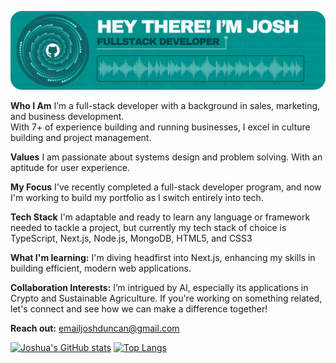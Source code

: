 ![Header](./github-header.png)

**Who I Am**
I’m a full-stack developer with a background in sales, marketing, and business development. \
With 7+ of experience building and running businesses, I excel in culture building and project management.

**Values**
I am passionate about systems design and problem solving. With an aptitude for user experience.

**My Focus**
I've recently completed a full-stack developer program, and now I'm working to build my portfolio as I switch entirely into tech.

**Tech Stack**
I'm adaptable and ready to learn any language or framework needed to tackle a project, but currently my tech stack of choice is TypeScript, Next.js, Node.js, MongoDB, HTML5, and CSS3

**What I'm learning:**
I'm diving headfirst into Next.js, enhancing my skills in building efficient, modern web applications.

**Collaboration Interests:** 
I’m intrigued by AI, especially its applications in Crypto and Sustainable Agriculture. If you're working on something related, let's connect and see how we can make a difference together!

**Reach out:**
[emailjoshduncan@gmail.com](mailto:emailjoshduncan@gmail.com)
  
[![Joshua's GitHub stats](https://github-readme-stats.vercel.app/api?username=jduncan017&theme=gotham&rank_icon=github&show_icons=true&line_height=28)](https://github.com/anuraghazra/github-readme-stats)
[![Top Langs](https://github-readme-stats.vercel.app/api/top-langs/?username=jduncan017&theme=gotham&layout=donut)](https://github.com/anuraghazra/github-readme-stats)
